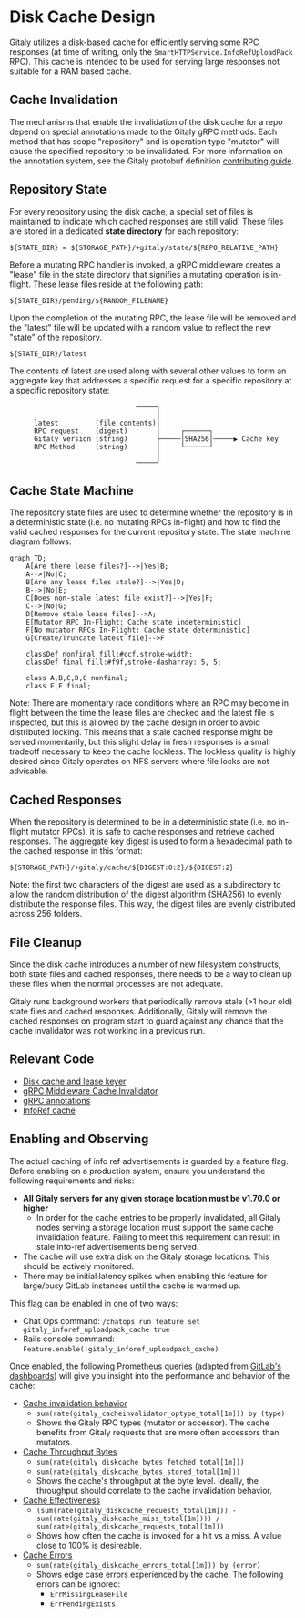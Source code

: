 # Disk Cache Design

Gitaly utilizes a disk-based cache for efficiently serving some RPC responses
(at time of writing, only the `SmartHTTPService.InfoRefUploadPack` RPC). This
cache is intended to be used for serving large responses not suitable for a RAM
based cache.

## Cache Invalidation

The mechanisms that enable the invalidation of the disk cache for a repo depend
on special annotations made to the Gitaly gRPC methods. Each method that has
scope "repository" and is operation type "mutator" will cause the specified
repository to be invalidated. For more information on the annotation system,
see the Gitaly protobuf definition [contributing guide].

[contributing guide]: https://gitlab.com/gitlab-org/gitaly/tree/4c27a7f71ba1d91edbc9d321919620887d6a30d3/proto#rpc-annotations

## Repository State

For every repository using the disk cache, a special set of files is maintained
to indicate which cached responses are still valid. These files are stored
in a dedicated **state directory** for each repository:

	${STATE_DIR} = ${STORAGE_PATH}/+gitaly/state/${REPO_RELATIVE_PATH}

Before a mutating RPC handler is invoked, a gRPC middleware creates a "lease"
file in the state directory that signifies a mutating operation is in-flight.
These lease files reside at the following path:

	${STATE_DIR}/pending/${RANDOM_FILENAME}

Upon the completion of the mutating RPC, the lease file will be removed and
the "latest" file will be updated with a random value to reflect the new
"state" of the repository.

	${STATE_DIR}/latest

The contents of latest are used along with several other values to form an
aggregate key that addresses a specific request for a specific repository at a
specific repository state:

```
                               ─────┐
                                    │
      latest         (file contents)│
      RPC request    (digest)       │     ┌──────┐
      Gitaly version (string)       ├─────│SHA256│─────▶ Cache key
      RPC Method     (string)       │     └──────┘
                                    │
                               ─────┘
```

## Cache State Machine

The repository state files are used to determine whether the repository is in
a deterministic state (i.e. no mutating RPCs in-flight) and how to find the
valid cached responses for the current repository state. The state machine
diagram follows:

```mermaid
graph TD;
    A[Are there lease files?]-->|Yes|B;
    A-->|No|C;
    B[Are any lease files stale?]-->|Yes|D;
    B-->|No|E;
    C[Does non-stale latest file exist?]-->|Yes|F;
    C-->|No|G;
    D[Remove stale lease files]-->A;
    E[Mutator RPC In-Flight: Cache state indeterministic]
    F[No mutator RPCs In-Flight: Cache state deterministic]
    G[Create/Truncate latest file]-->F

    classDef nonfinal fill:#ccf,stroke-width;
    classDef final fill:#f9f,stroke-dasharray: 5, 5;

    class A,B,C,D,G nonfinal;
    class E,F final;
```

Note: There are momentary race conditions where an RPC may become in flight
between the time the lease files are checked and the latest file is inspected,
but this is allowed by the cache design in order to avoid distributed locking.
This means that a stale cached response might be served momentarily, but this
slight delay in fresh responses is a small tradeoff necessary to keep the cache
lockless. The lockless quality is highly desired since Gitaly operates on NFS
servers where file locks are not advisable.

## Cached Responses

When the repository is determined to be in a deterministic state (i.e. no
in-flight mutator RPCs), it is safe to cache responses and retrieve cached
responses. The aggregate key digest is used to form a hexadecimal path to the
cached response in this format:

	${STORAGE_PATH}/+gitaly/cache/${DIGEST:0:2}/${DIGEST:2}

Note: the first two characters of the digest are used as a subdirectory to
allow the random distribution of the digest algorithm (SHA256) to evenly
distribute the response files. This way, the digest files are evenly
distributed across 256 folders.

## File Cleanup

Since the disk cache introduces a number of new filesystem constructs, both
state files and cached responses, there needs to be a way to clean up these
files when the normal processes are not adequate.

Gitaly runs background workers that periodically remove stale (>1 hour old)
state files and cached responses. Additionally, Gitaly will remove the cached
responses on program start to guard against any chance that the cache
invalidator was not working in a previous run.

## Relevant Code

- [Disk cache and lease keyer](internal/cache)
- [gRPC Middleware Cache Invalidator](internal/middleware/cache)
- [gRPC annotations](internal/praefect/protoregistry)
- [InfoRef cache](internal/service/smarthttp/cache.go)

## Enabling and Observing

The actual caching of info ref advertisements is guarded by a feature flag. 
Before enabling on a production system, ensure you understand the following
requirements and risks:

- **All Gitaly servers for any given storage location must be v1.70.0 or higher**
    - In order for the cache entries to be properly invalidated, all Gitaly nodes
    serving a storage location must support the same cache invalidation feature.
    Failing to meet this requirement can result in stale info-ref advertisements
    being served.
- The cache will use extra disk on the Gitaly storage locations. This should be
    actively monitored.
- There may be initial latency spikes when enabling this feature for large/busy
    GitLab instances until the cache is warmed up.

This flag can be enabled in one of two ways:

- Chat Ops command: `/chatops run feature set gitaly_inforef_uploadpack_cache true`
- Rails console command: `Feature.enable(:gitaly_inforef_uploadpack_cache)`

Once enabled, the following Prometheus queries (adapted from [GitLab's dashboards])
will give you insight into the performance and behavior of the cache:

- [Cache invalidation behavior]
    - `sum(rate(gitaly_cacheinvalidator_optype_total[1m])) by (type)`
    - Shows the Gitaly RPC types (mutator or accessor). The cache benefits from
        Gitaly requests that are more often accessors than mutators.
- [Cache Throughput Bytes]
    - `sum(rate(gitaly_diskcache_bytes_fetched_total[1m]))`
    - `sum(rate(gitaly_diskcache_bytes_stored_total[1m]))`
    - Shows the cache's throughput at the byte level. Ideally, the throughput
        should correlate to the cache invalidation behavior.
- [Cache Effectiveness]
    - `(sum(rate(gitaly_diskcache_requests_total[1m])) - sum(rate(gitaly_diskcache_miss_total[1m]))) / sum(rate(gitaly_diskcache_requests_total[1m]))`
    - Shows how often the cache is invoked for a hit vs a miss. A value close to
        100% is desireable.
- [Cache Errors]
    - `sum(rate(gitaly_diskcache_errors_total[1m])) by (error)`
    - Shows edge case errors experienced by the cache. The following errors can
        be ignored:
        - `ErrMissingLeaseFile`
        - `ErrPendingExists`

[GitLab's dashboards]: https://dashboards.gitlab.net/d/5Y26KtFWk/gitaly-inforef-upload-pack-caching?orgId=1
[Cache invalidation behavior]: https://dashboards.gitlab.net/d/5Y26KtFWk/gitaly-inforef-upload-pack-caching?orgId=1&fullscreen&panelId=2
[Cache Throughput Bytes]: https://dashboards.gitlab.net/d/5Y26KtFWk/gitaly-inforef-upload-pack-caching?orgId=1&fullscreen&panelId=6
[Cache Effectiveness]: https://dashboards.gitlab.net/d/5Y26KtFWk/gitaly-inforef-upload-pack-caching?orgId=1&fullscreen&panelId=8
[Cache Errors]: https://dashboards.gitlab.net/d/5Y26KtFWk/gitaly-inforef-upload-pack-caching?orgId=1&fullscreen&panelId=12
